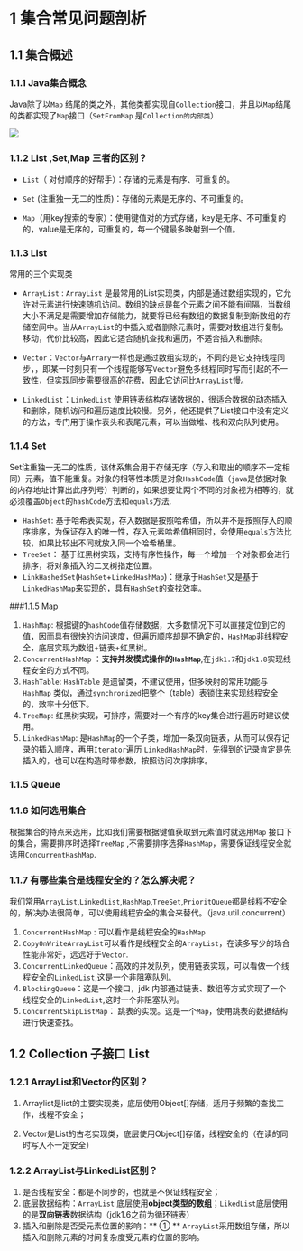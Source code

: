 # 1 集合常见问题剖析

## 1.1 集合概述

### 1.1.1 Java集合概念 

Java除了以`Map` 结尾的类之外，其他类都实现自`Collection`接口，并且以`Map`结尾的类都实现了`Map`接口（`SetFromMap` 是`Collection的内部类`）

![](C:\Users\Administrator\Desktop\面试\JasonHu\docs\java\collection\images\Java-Collections.jpeg)

### 1.1.2 List ,Set,Map 三者的区别？

- `List`（ 对付顺序的好帮手）：存储的元素是有序、可重复的。

- `Set` (注重独一无二的性质)：存储的元素是无序的、不可重复的。

- `Map`（用key搜索的专家）：使用键值对的方式存储，key是无序、不可重复的的，value是无序的，可重复的，每一个键最多映射到一个值。

### 1.1.3 List  

 常用的三个实现类

- `ArrayList` : `ArrayList`  是最常用的List实现类，内部是通过数组实现的，它允许对元素进行快速随机访问。数组的缺点是每个元素之间不能有间隔，当数组大小不满足是需要增加存储能力，就要将已经有数组的数据复制到新数组的存储空间中。当从`ArrayList`的中插入或者删除元素时，需要对数组进行复制。移动，代价比较高，因此它适合随机查找和遍历，不适合插入和删除。

- `Vector`：`Vector`与`Arrary`一样也是通过数组实现的，不同的是它支持线程同步，，即某一时刻只有一个线程能够写`Vector`避免多线程同时写而引起的不一致性，但实现同步需要很高的花费，因此它访问比`ArrayList`慢。

- `LinkedList`：`LinkedList` 使用链表结构存储数据的，很适合数据的动态插入和删除，随机访问和遍历速度比较慢。另外，他还提供了List接口中没有定义的方法，专门用于操作表头和表尾元素，可以当做堆、栈和双向队列使用。

### 1.1.4 Set

Set注重独一无二的性质，该体系集合用于存储无序（存入和取出的顺序不一定相同）元素，值不能重复。对象的相等性本质是对象`HashCode`值（`java`是依据对象的内存地址计算出此序列号）判断的，如果想要让两个不同的对象视为相等的，就必须覆盖`Object`的`hashCode`方法和`equals`方法.

- `HashSet`: 基于哈希表实现，存入数据是按照哈希值，所以并不是按照存入的顺序排序，为保证存入的唯一性，存入元素哈希值相同时，会使用`equals`方法比较，如果比较出不同就放入同一个哈希桶里。
- `TreeSet`： 基于红黑树实现，支持有序性操作，每一个增加一个对象都会进行排序，将对象插入的二叉树指定位置。
- `LinkHashedSet`(`HashSet`+`LinkedHashMap`)：继承于`HashSet`又是基于`LinkedHashMap`来实现的，具有`HashSet`的查找效率。 

###1.1.5 Map

1. `HashMap`: 根据键的`hashCode`值存储数据，大多数情况下可以直接定位到它的值，因而具有很快的访问速度，但遍历顺序却是不确定的，`HashMap`非线程安全，底层实现为数组+链表+红黑树。
2. `ConcurrentHashMap` ：**支持并发模式操作的`HashMap`**,在`jdk1.7`和`jdk1.8`实现线程安全的方式不同。
3. `HashTable`: `HashTable` 是遗留类，不建议使用，但多映射的常用功能与`HashMap` 类似，通过`synchronized`把整个（table）表锁住来实现线程安全的，效率十分低下。
4. `TreeMap`: 红黑树实现，可排序，需要对一个有序的key集合进行遍历时建议使用。
5. `LinkedHashMap`: 是`HashMap`的一个子类，增加一条双向链表，从而可以保存记录的插入顺序，再用`Iterator`遍历 `LinkedHashMap`时，先得到的记录肯定是先插入的，也可以在构造时带参数，按照访问次序排序。

### 1.1.5 Queue

  

 ### 1.1.6  如何选用集合

​     根据集合的特点来选用，比如我们需要根据键值获取到元素值时就选用`Map` 接口下的集合，需要排序时选择`TreeMap` ,不需要排序选择`HashMap`，需要保证线程安全就选用`ConcurrentHashMap`.

### 1.1.7 有哪些集合是线程安全的？怎么解决呢？

  我们常用`ArrayList`,`LinkedList`,`HashMap`,`TreeSet`,`PrioritQueue`都是线程不安全的，解决办法很简单，可以使用线程安全的集合来替代。（java.util.concurrent）

1. `ConcurrentHashMap` : 可以看作是线程安全的`HashMap` 
2. `CopyOnWriteArrayList`可以看作是线程安全的`ArrayList`，在读多写少的场合性能非常好，远远好于`Vector`.
3. `ConcurrentLinkedQueue`：高效的并发队列，使用链表实现，可以看做一个线程安全的`LinkedList`,这是一个非阻塞队列。
4. `BlockingQueue`：这是一个接口，jdk 内部通过链表、数组等方式实现了一个线程安全的`LinkedList`,这时一个非阻塞队列。
5. `ConcurrentSkipListMap`： 跳表的实现。这是一个`Map`，使用跳表的数据结构进行快速查找。

## 1.2  Collection 子接口 List

 ### 1.2.1 ArrayList和Vector的区别？

1. Arraylist是list的主要实现类，底层使用Object[]存储，适用于频繁的查找工作，线程不安全；

2. Vector是List的古老实现类，底层使用Object[]存储，线程安全的（在读的同时写入不一定安全）

   

### 1.2.2 ArrayList与LinkedList区别？

1. 是否线程安全：都是不同步的，也就是不保证线程安全；
2. 底层数据结构：`ArrayList` 底层使用**object类型的数组**；`LikedList`底层使用的是**双向链表**数据结构（jdk1.6之前为循环链表）
3. 插入和删除是否受元素位置的影响：** ① ** `ArrayList`采用数组存储，所以插入和删除元素的时间复杂度受元素的位置的影响。






